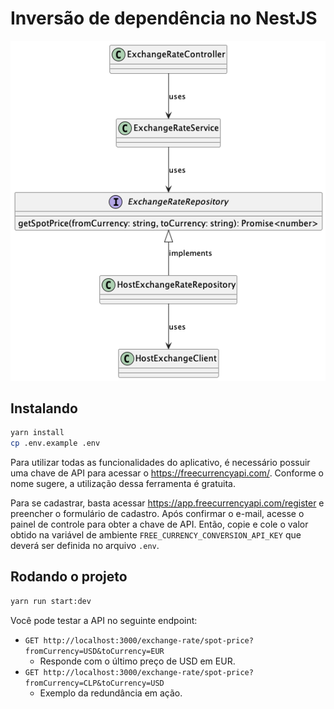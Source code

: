 # Inversão de dependência no NestJS

![Diagrama de inversão de dependência](resource/exchange-rate-repository.png)

## Instalando

```bash
yarn install
cp .env.example .env
```

Para utilizar todas as funcionalidades do aplicativo, é necessário possuir uma
chave de API para acessar o https://freecurrencyapi.com/. Conforme o nome
sugere, a utilização dessa ferramenta é gratuita.

Para se cadastrar, basta acessar https://app.freecurrencyapi.com/register e
preencher o formulário de cadastro. Após confirmar o e-mail, acesse o painel de
controle para obter a chave de API. Então, copie e cole o valor obtido na
variável de ambiente `FREE_CURRENCY_CONVERSION_API_KEY` que deverá ser definida
no arquivo `.env`.

## Rodando o projeto

```bash
yarn run start:dev
```

Você pode testar a API no seguinte endpoint:

- `GET http://localhost:3000/exchange-rate/spot-price?fromCurrency=USD&toCurrency=EUR`
  - Responde com o último preço de USD em EUR.
- `GET http://localhost:3000/exchange-rate/spot-price?fromCurrency=CLP&toCurrency=USD`
  - Exemplo da redundância em ação.
